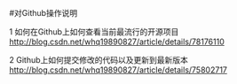 #对Github操作说明

1 如何在Github上如何查看当前最流行的开源项目
http://blog.csdn.net/whq19890827/article/details/78176110

2 Github上如何提交修改的代码以及更新到最新版本
http://blog.csdn.net/whq19890827/article/details/75802717